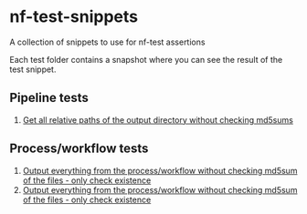 # nf-test-snippets
A collection of snippets to use for nf-test assertions

Each test folder contains a snapshot where you can see the result of the test snippet.

## Pipeline tests

1. [Get all relative paths of the output directory without checking md5sums](tests/pipeline/relative_paths_outdir/main.nf.test)

## Process/workflow tests

1. [Output everything from the process/workflow without checking md5sum of the files - only check existence](tests/process/no_md5sum_exist/main.nf.test)
2. [Output everything from the process/workflow without checking md5sum of the files - only check existence](tests/process/no_md5sum_content/main.nf.test)